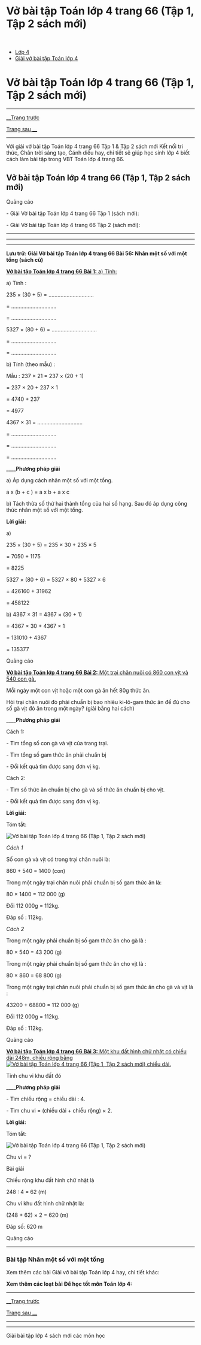 # Vở bài tập Toán lớp 4 trang 66 (Tập 1, Tập 2 sách mới)

﻿

  * [Lớp 4](https://vietjack.com/series/lop-4.jsp)
  * [Giải vở bài tập Toán lớp 4](https://vietjack.com/giai-vo-bai-tap-toan-4/index.jsp)



# Vở bài tập Toán lớp 4 trang 66 (Tập 1, Tập 2 sách mới)

* * *

[__Trang trước](https://vietjack.com/giai-vo-bai-tap-toan-4/bai-55-met-vuong.jsp)

[Trang sau __](https://vietjack.com/giai-vo-bai-tap-toan-4/bai-57-nhan-mot-so-voi-mot-hieu.jsp)

* * *

Với giải vở bài tập Toán lớp 4 trang 66 Tập 1 & Tập 2 sách mới Kết nối tri thức, Chân trời sáng tạo, Cánh diều hay, chi tiết sẽ giúp học sinh lớp 4 biết cách làm bài tập trong VBT Toán lớp 4 trang 66.

## Vở bài tập Toán lớp 4 trang 66 (Tập 1, Tập 2 sách mới)

Quảng cáo

\- Giải Vở bài tập Toán lớp 4 trang 66 Tập 1 (sách mới):

\- Giải Vở bài tập Toán lớp 4 trang 66 Tập 2 (sách mới):

* * *

* * *

* * *

**Lưu trữ: Giải Vở bài tập Toán lớp 4 trang 66 Bài 56: Nhân một số với một tổng (sách cũ)**

[**Vở bài tập Toán lớp 4 trang 66 Bài 1:** a) Tính: ](https://vietjack.com/giai-vo-bai-tap-toan-4/bai-1-trang-66-vbt-toan-4-tap-1.jsp)

a) Tính :

235 × (30 + 5) = …………………………

= …………………………

= …………………………

5327 × (80 + 6) = …………………………

= …………………………

= …………………………

b) Tính (theo mẫu) : 

Mẫu : 237 × 21 = 237 × (20 + 1)

= 237 × 20 + 237 × 1

= 4740 + 237

= 4977

4367 × 31 = …………………………

= …………………………

= …………………………

= …………………………

____**Phương pháp giải**

a) Áp dụng cách nhân một số với một tổng. 

a x (b + c ) = a x b + a x c

b) Tách thừa số thứ hai thành tổng của hai số hạng. Sau đó áp dụng công thức nhân một số với một tổng.

**Lời giải:**

a) 

235 × (30 + 5) = 235 × 30 + 235 × 5

= 7050 + 1175

= 8225

5327 × (80 + 6) = 5327 × 80 + 5327 × 6

= 426160 + 31962

= 458122

b) 4367 × 31 = 4367 × (30 + 1)

= 4367 × 30 + 4367 × 1

= 131010 + 4367

= 135377

Quảng cáo

[**Vở bài tập Toán lớp 4 trang 66 Bài 2:** Một trại chăn nuôi có 860 con vịt và 540 con gà. ](https://vietjack.com/giai-vo-bai-tap-toan-4/bai-2-trang-66-vbt-toan-4-tap-1.jsp)

Mỗi ngày một con vịt hoặc một con gà ăn hết 80g thức ăn.

Hỏi trại chăn nuôi đó phải chuẩn bị bao nhiêu ki-lô-gam thức ăn để đủ cho số gà vịt đó ăn trong một ngày? (giải bằng hai cách)

____**Phương pháp giải**

Cách 1:

\- Tìm tổng số con gà và vịt của trang trại.

\- Tìm tổng số gam thức ăn phải chuẩn bị 

\- Đổi kết quả tìm được sang đơn vị kg.

Cách 2:

\- Tìm số thức ăn chuẩn bị cho gà và số thức ăn chuẩn bị cho vịt.

\- Đổi kết quả tìm được sang đơn vị kg.

**Lời giải:**

Tóm tắt:

![Vở bài tập Toán lớp 4 trang 66 \(Tập 1, Tập 2 sách mới\)](https://vietjack.com/giai-vo-bai-tap-toan-4/images/bai-2-trang-66-vbt-toan-4-tap-1.PNG)

_Cách 1_

Số con gà và vịt có trong trại chăn nuôi là:

860 + 540 = 1400 (con)

Trong một ngày trại chăn nuôi phải chuẩn bị số gam thức ăn là:

80 × 1400 = 112 000 (g)

Đổi 112 000g = 112kg.

Đáp số : 112kg.

_Cách 2_

Trong một ngày phải chuẩn bị số gam thức ăn cho gà là :

80 × 540 = 43 200 (g)

Trong một ngày phải chuẩn bị số gam thức ăn cho vịt là :

80 × 860 = 68 800 (g)

Trong một ngày trại chăn nuôi phải chuẩn bị số gam thức ăn cho gà và vịt là :

43200 + 68800 = 112 000 (g)

Đổi 112 000g = 112kg.

Đáp số : 112kg.

Quảng cáo

[**Vở bài tập Toán lớp 4 trang 66 Bài 3:** Một khu đất hình chữ nhật có chiều dài 248m, chiều rộng bằng![Vở bài tập Toán lớp 4 trang 66 \(Tập 1, Tập 2 sách mới\)](https://vietjack.com/giai-vo-bai-tap-toan-4/images/bai-3-trang-66-vbt-toan-4-tap-1.PNG) chiều dài.](https://vietjack.com/giai-vo-bai-tap-toan-4/bai-3-trang-66-vbt-toan-4-tap-1.jsp)

Tính chu vi khu đất đó

____**Phương pháp giải**

\- Tìm chiều rộng = chiều dài : 4. 

\- Tìm chu vi = (chiều dài + chiều rộng) × 2.

**Lời giải:**

Tóm tắt:

![Vở bài tập Toán lớp 4 trang 66 \(Tập 1, Tập 2 sách mới\)](https://vietjack.com/giai-vo-bai-tap-toan-4/images/bai-3-trang-66-vbt-toan-4-tap-1-1.PNG)

Chu vi = ?

Bài giải

Chiều rộng khu đất hình chữ nhật là

248 : 4 = 62 (m)

Chu vi khu đất hình chữ nhật là:

(248 + 62) × 2 = 620 (m)

Đáp số: 620 m

Quảng cáo

* * *

### **Bài tập Nhân một số với một tổng**

Xem thêm các bài Giải vở bài tập Toán lớp 4 hay, chi tiết khác:

**Xem thêm các loạt bài Để học tốt môn Toán lớp 4:**

* * *

[__Trang trước](https://vietjack.com/giai-vo-bai-tap-toan-4/bai-55-met-vuong.jsp)

[Trang sau __](https://vietjack.com/giai-vo-bai-tap-toan-4/bai-57-nhan-mot-so-voi-mot-hieu.jsp)

* * *

* * *

Giải bài tập lớp 4 sách mới các môn học

